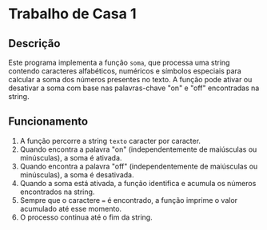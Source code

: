 # Trabalho de Casa 1

## Descrição
Este programa implementa a função `soma`, que processa uma string contendo caracteres alfabéticos, numéricos e símbolos especiais para calcular a soma dos números presentes no texto. A função pode ativar ou desativar a soma com base nas palavras-chave "on" e "off" encontradas na string.

## Funcionamento
1. A função percorre a string `texto` caracter por caracter.
2. Quando encontra a palavra "on" (independentemente de maiúsculas ou minúsculas), a soma é ativada.
3. Quando encontra a palavra "off" (independentemente de maiúsculas ou minúsculas), a soma é desativada.
4. Quando a soma está ativada, a função identifica e acumula os números encontrados na string.
5. Sempre que o caractere `=` é encontrado, a função imprime o valor acumulado até esse momento.
6. O processo continua até o fim da string.

